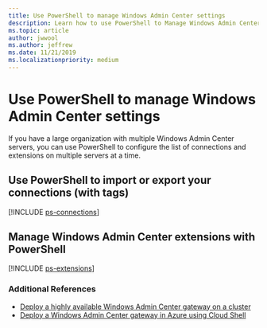 ```yaml
---
title: Use PowerShell to manage Windows Admin Center settings
description: Learn how to use PowerShell to Manage Windows Admin Center Settings and Configuration
ms.topic: article
author: jwwool
ms.author: jeffrew
ms.date: 11/21/2019
ms.localizationpriority: medium
---
```


# Use PowerShell to manage Windows Admin Center settings

If you have a large organization with multiple Windows Admin Center servers, you can use PowerShell to configure the list of connections and extensions on multiple servers at a time.

## Use PowerShell to import or export your connections (with tags)

[!INCLUDE [ps-connections](../includes/ps-connections.md)]

## Manage Windows Admin Center extensions with PowerShell

[!INCLUDE [ps-extensions](../includes/ps-extensions.md)]

### Additional References

* [Deploy a highly available Windows Admin Center gateway on a cluster](../deploy/high-availability.md)
* [Deploy a Windows Admin Center gateway in Azure using Cloud Shell](../azure/deploy-wac-in-azure.md)
